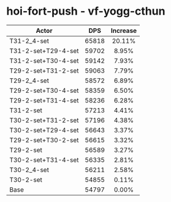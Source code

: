 # hoi-fort-push - vf-yogg-cthun
| Actor | DPS | Increase |
|---|:---:|:---:|
|T31-2_4-set|65818|20.11%|
|T31-2-set+T29-4-set|59702|8.95%|
|T31-2-set+T30-4-set|59142|7.93%|
|T29-2-set+T31-2-set|59063|7.79%|
|T29-2_4-set|58572|6.89%|
|T29-2-set+T30-4-set|58359|6.50%|
|T29-2-set+T31-4-set|58236|6.28%|
|T31-2-set|57213|4.41%|
|T30-2-set+T31-2-set|57196|4.38%|
|T30-2-set+T29-4-set|56643|3.37%|
|T29-2-set+T30-2-set|56615|3.32%|
|T29-2-set|56589|3.27%|
|T30-2-set+T31-4-set|56335|2.81%|
|T30-2_4-set|56211|2.58%|
|T30-2-set|54855|0.11%|
|Base|54797|0.00%|
